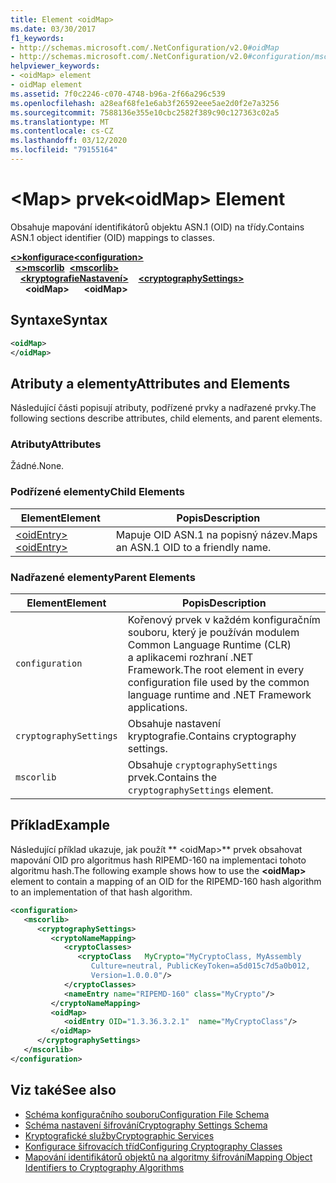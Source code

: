 ```yaml
---
title: Element <oidMap>
ms.date: 03/30/2017
f1_keywords:
- http://schemas.microsoft.com/.NetConfiguration/v2.0#oidMap
- http://schemas.microsoft.com/.NetConfiguration/v2.0#configuration/mscorlib/cryptographySettings/oidMap
helpviewer_keywords:
- <oidMap> element
- oidMap element
ms.assetid: 7f0c2246-c070-4748-b96a-2f66a296c539
ms.openlocfilehash: a28eaf68fe1e6ab3f26592eee5ae2d0f2e7a3256
ms.sourcegitcommit: 7588136e355e10cbc2582f389c90c127363c02a5
ms.translationtype: MT
ms.contentlocale: cs-CZ
ms.lasthandoff: 03/12/2020
ms.locfileid: "79155164"
---
```

# <a name="oidmap-element"></a><span data-ttu-id="191b5-102">\<Map> prvek</span><span class="sxs-lookup"><span data-stu-id="191b5-102">\<oidMap> Element</span></span>
<span data-ttu-id="191b5-103">Obsahuje mapování identifikátorů objektu ASN.1 (OID) na třídy.</span><span class="sxs-lookup"><span data-stu-id="191b5-103">Contains ASN.1 object identifier (OID) mappings to classes.</span></span>  

<span data-ttu-id="191b5-104">[**\<>konfigurace**](../configuration-element.md)</span><span class="sxs-lookup"><span data-stu-id="191b5-104">[**\<configuration>**](../configuration-element.md)</span></span>\
<span data-ttu-id="191b5-105">&nbsp;&nbsp;[**\<>mscorlib**](mscorlib-element-for-cryptography-settings.md)</span><span class="sxs-lookup"><span data-stu-id="191b5-105">&nbsp;&nbsp;[**\<mscorlib>**](mscorlib-element-for-cryptography-settings.md)</span></span>\
<span data-ttu-id="191b5-106">&nbsp;&nbsp;&nbsp;&nbsp;[**\<kryptografieNastavení>**](cryptographysettings-element.md)</span><span class="sxs-lookup"><span data-stu-id="191b5-106">&nbsp;&nbsp;&nbsp;&nbsp;[**\<cryptographySettings>**](cryptographysettings-element.md)</span></span>\
<span data-ttu-id="191b5-107">&nbsp;&nbsp;&nbsp;&nbsp;&nbsp;&nbsp;**\<oidMap>**</span><span class="sxs-lookup"><span data-stu-id="191b5-107">&nbsp;&nbsp;&nbsp;&nbsp;&nbsp;&nbsp;**\<oidMap>**</span></span>

## <a name="syntax"></a><span data-ttu-id="191b5-108">Syntaxe</span><span class="sxs-lookup"><span data-stu-id="191b5-108">Syntax</span></span>  
  
```xml  
<oidMap>
</oidMap>  
```  
  
## <a name="attributes-and-elements"></a><span data-ttu-id="191b5-109">Atributy a elementy</span><span class="sxs-lookup"><span data-stu-id="191b5-109">Attributes and Elements</span></span>  
 <span data-ttu-id="191b5-110">Následující části popisují atributy, podřízené prvky a nadřazené prvky.</span><span class="sxs-lookup"><span data-stu-id="191b5-110">The following sections describe attributes, child elements, and parent elements.</span></span>  
  
### <a name="attributes"></a><span data-ttu-id="191b5-111">Atributy</span><span class="sxs-lookup"><span data-stu-id="191b5-111">Attributes</span></span>  
 <span data-ttu-id="191b5-112">Žádné.</span><span class="sxs-lookup"><span data-stu-id="191b5-112">None.</span></span>  
  
### <a name="child-elements"></a><span data-ttu-id="191b5-113">Podřízené elementy</span><span class="sxs-lookup"><span data-stu-id="191b5-113">Child Elements</span></span>  
  
|<span data-ttu-id="191b5-114">Element</span><span class="sxs-lookup"><span data-stu-id="191b5-114">Element</span></span>|<span data-ttu-id="191b5-115">Popis</span><span class="sxs-lookup"><span data-stu-id="191b5-115">Description</span></span>|  
|-------------|-----------------|  
|[<span data-ttu-id="191b5-116">\<oidEntry></span><span class="sxs-lookup"><span data-stu-id="191b5-116">\<oidEntry></span></span>](oidentry-element.md)|<span data-ttu-id="191b5-117">Mapuje OID ASN.1 na popisný název.</span><span class="sxs-lookup"><span data-stu-id="191b5-117">Maps an ASN.1 OID to a friendly name.</span></span>|  
  
### <a name="parent-elements"></a><span data-ttu-id="191b5-118">Nadřazené elementy</span><span class="sxs-lookup"><span data-stu-id="191b5-118">Parent Elements</span></span>  
  
|<span data-ttu-id="191b5-119">Element</span><span class="sxs-lookup"><span data-stu-id="191b5-119">Element</span></span>|<span data-ttu-id="191b5-120">Popis</span><span class="sxs-lookup"><span data-stu-id="191b5-120">Description</span></span>|  
|-------------|-----------------|  
|`configuration`|<span data-ttu-id="191b5-121">Kořenový prvek v každém konfiguračním souboru, který je používán modulem Common Language Runtime (CLR) a aplikacemi rozhraní .NET Framework.</span><span class="sxs-lookup"><span data-stu-id="191b5-121">The root element in every configuration file used by the common language runtime and .NET Framework applications.</span></span>|  
|`cryptographySettings`|<span data-ttu-id="191b5-122">Obsahuje nastavení kryptografie.</span><span class="sxs-lookup"><span data-stu-id="191b5-122">Contains cryptography settings.</span></span>|  
|`mscorlib`|<span data-ttu-id="191b5-123">Obsahuje `cryptographySettings` prvek.</span><span class="sxs-lookup"><span data-stu-id="191b5-123">Contains the `cryptographySettings` element.</span></span>|  
  
## <a name="example"></a><span data-ttu-id="191b5-124">Příklad</span><span class="sxs-lookup"><span data-stu-id="191b5-124">Example</span></span>  
 <span data-ttu-id="191b5-125">Následující příklad ukazuje, jak použít \*\* \<oidMap>\*\* prvek obsahovat mapování OID pro algoritmus hash RIPEMD-160 na implementaci tohoto algoritmu hash.</span><span class="sxs-lookup"><span data-stu-id="191b5-125">The following example shows how to use the **\<oidMap>** element to contain a mapping of an OID for the RIPEMD-160 hash algorithm to an implementation of that hash algorithm.</span></span>  
  
```xml  
<configuration>  
   <mscorlib>  
      <cryptographySettings>  
         <cryptoNameMapping>  
            <cryptoClasses>  
               <cryptoClass   MyCrypto="MyCryptoClass, MyAssembly  
                  Culture=neutral, PublicKeyToken=a5d015c7d5a0b012,  
                  Version=1.0.0.0"/>  
            </cryptoClasses>  
            <nameEntry name="RIPEMD-160" class="MyCrypto"/>  
         </cryptoNameMapping>  
         <oidMap>  
            <oidEntry OID="1.3.36.3.2.1"  name="MyCryptoClass"/>  
         </oidMap>  
      </cryptographySettings>  
   </mscorlib>  
</configuration>  
```  
  
## <a name="see-also"></a><span data-ttu-id="191b5-126">Viz také</span><span class="sxs-lookup"><span data-stu-id="191b5-126">See also</span></span>

- [<span data-ttu-id="191b5-127">Schéma konfiguračního souboru</span><span class="sxs-lookup"><span data-stu-id="191b5-127">Configuration File Schema</span></span>](../index.md)
- [<span data-ttu-id="191b5-128">Schéma nastavení šifrování</span><span class="sxs-lookup"><span data-stu-id="191b5-128">Cryptography Settings Schema</span></span>](index.md)
- [<span data-ttu-id="191b5-129">Kryptografické služby</span><span class="sxs-lookup"><span data-stu-id="191b5-129">Cryptographic Services</span></span>](../../../../standard/security/cryptographic-services.md)
- [<span data-ttu-id="191b5-130">Konfigurace šifrovacích tříd</span><span class="sxs-lookup"><span data-stu-id="191b5-130">Configuring Cryptography Classes</span></span>](../../configure-cryptography-classes.md)
- [<span data-ttu-id="191b5-131">Mapování identifikátorů objektů na algoritmy šifrování</span><span class="sxs-lookup"><span data-stu-id="191b5-131">Mapping Object Identifiers to Cryptography Algorithms</span></span>](../../map-object-identifiers-to-cryptography-algorithms.md)
